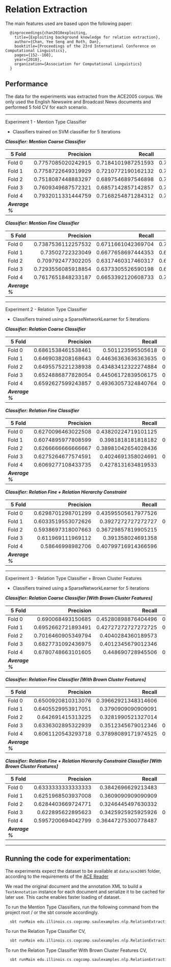 # Relation Extraction

The main features used are based upon the following paper:

```
  @inproceedings{chan2010exploiting,
    title={Exploiting background knowledge for relation extraction},
    author={Chan, Yee Seng and Roth, Dan},
    booktitle={Proceedings of the 23rd International Conference on Computational Linguistics},
    pages={152--160},
    year={2010},
    organization={Association for Computational Linguistics}
  }
```

## Performance

The data for the experiments was extracted from the ACE2005 corpus. We only used the
English Newswire and Broadcast News documents and performed 5 fold CV for each scenario.

--------------------------------------------------------------------------------
Experiment 1 - Mention Type Classifier 

- Classifiers trained on SVM classifier for 5 iterations

***Classifier: Mention Coarse Classifier***

5 Fold | Precision | Recall | F1
--- | ---: | ---: | ---:
Fold 0 | 0.7757085020242915 | 0.7184101987251593 | 0.7459606774381935
Fold 1 | 0.7758722649319929 | 0.7210772190162132 | 0.7474718701039736
Fold 2 | 0.7518087448883297 | 0.6897546897546898 | 0.7194461167971102
Fold 3 | 0.7609349687572321 | 0.6857142857142857 | 0.7213690215006581
Fold 4 | 0.7932011331444759 | 0.7168254871284312 | 0.7530818079940231
***Average %*** | 

***Classifier: Mention Fine Classifier***

5 Fold | Precision | Recall | F1
--- | ---: | ---: | ---:
Fold 0 | 0.7387536112257532 | 0.6711661042369704 | 0.7033398821218075
Fold 1 | 0.73502722323049   | 0.6677658697444353 | 0.6997840172786177
Fold 2 | 0.709792477302205  | 0.6317460317460317 | 0.6684990074820583
Fold 3 | 0.7293556085918854 | 0.6373305526590198 | 0.6802448525319978
Fold 4 | 0.7617651848233187 | 0.6653392120608733 | 0.7102945642271485
***Average %*** | 

--------------------------------------------------------------------------------
Experiment 2 - Relation Type Classifier

- Classifiers trained using a SparseNetworkLearner for 5 iterations

***Classifier: Relation Coarse Classifier***

5 Fold | Precision | Recall | F1
--- | ---: | ---: | ---:
Fold 0 | 0.6861538461538461 | 0.501123595505618   | 0.5792207792207793
Fold 1 | 0.6469038208168643 | 0.44636363636363635 | 0.5282409897794513
Fold 2 | 0.6495575221238938 | 0.43483412322274884 | 0.5209368346344926
Fold 3 | 0.6524886877828054 | 0.44506172839506175 | 0.5291743119266055
Fold 4 | 0.6592627599243857 | 0.49363057324840764 | 0.5645487656819101
***Average %*** | 

***Classifier: Relation Fine Classifier***

5 Fold | Precision | Recall | F1
--- | ---: | ---: | ---:
Fold 0 | 0.6270096463022508 | 0.43820224719101125 | 0.5158730158730159
Fold 1 | 0.6074895977808599 | 0.3981818181818182  | 0.48105436573311366
Fold 2 | 0.6266666666666667 | 0.38981042654028436 | 0.4806428049671293
Fold 3 | 0.6275264677574591 | 0.4024691358024691  | 0.49040992854456567
Fold 4 | 0.6069277108433735 | 0.4278131634819533  | 0.50186799501868
***Average %*** | 

***Classifier: Relation Fine + Relation Hierarchy Constraint***

5 Fold | Precision | Recall | F1
--- | ---: | ---: | ---:
Fold 0 | 0.6298701298701299 | 0.43595505617977526 | 0.5152722443559097
Fold 1 | 0.6033519553072626 | 0.3927272727272727  | 0.47577092511013214
Fold 2 | 0.5938697318007663 | 0.36729857819905215 | 0.4538799414348463
Fold 3 | 0.611969111969112  | 0.391358024691358   | 0.4774096385542169
Fold 4 | 0.58646998982706   | 0.40799716914366596 | 0.4812186978297162
***Average %*** | 

--------------------------------------------------------------------------------
Experiment 3 - Relation Type Classifier + Brown Cluster Features

- Classifiers trained using a SparseNetworkLearner for 5 iterations

***Classifier: Relation Coarse Classifier [With Brown Cluster Features]***

5 Fold | Precision | Recall | F1
--- | ---: | ---: | ---:
Fold 0 | 0.690068493150685  | 0.45280898876404496 | 0.5468113975576663
Fold 1 | 0.6952662721893491 | 0.42727272727272725 | 0.5292792792792793
Fold 2 | 0.7016460905349794 | 0.4040284360189573  | 0.512781954887218
Fold 3 | 0.6827731092436975 | 0.4012345679012346  | 0.505443234836703
Fold 4 | 0.6780748663101605 | 0.448690728945506   | 0.5400340715502556
***Average %*** | 

***Classifier: Relation Fine Classifier [With Brown Cluster Features]***

5 Fold | Precision | Recall | F1
--- | ---: | ---: | ---:
Fold 0 | 0.6500920810313076 | 0.39662921348314606 | 0.4926727145847872
Fold 1 | 0.6405529953917051 | 0.3790909090909091  | 0.4762992575671045
Fold 2 | 0.642691415313225  | 0.3281990521327014  | 0.4345098039215686
Fold 3 | 0.6336302895322939 | 0.3512345679012346  | 0.45194598888006354
Fold 4 | 0.6061120543293718 | 0.37898089171974525 | 0.46636185499673416
***Average %*** | 

***Classifier: Relation Fine + Relation Hierarchy Constraint Classifier [With Brown Cluster Features]***

5 Fold | Precision | Recall | F1
--- | ---: | ---: | ---:
Fold 0 | 0.6333333333333333 | 0.3842696629213483  | 0.4783216783216783
Fold 1 | 0.6251968503937008 | 0.3609090909090909  | 0.4576368876080691
Fold 2 | 0.6284403669724771 | 0.3246445497630332  | 0.4281250000000001
Fold 3 | 0.622895622895623  | 0.3425925925925926  | 0.44205495818399043
Fold 4 | 0.5957200694042799 | 0.36447275300778487 | 0.4522502744237102
***Average %*** | 

--------------------------------------------------------------------------------

## Running the code for experimentation:

The experiments expect the dataset to be available at `data/ace2005` folder, according to the requirements of the [ACE Reader](https://github.com/IllinoisCogComp/illinois-cogcomp-nlp/blob/master/corpusreaders/doc/ACEReader.md)

We read the original document and the annotation XML to build a `TextAnnotation` instance
for each document and serialize it to be cached for later use. This cache enables faster loading of dataset.

To run the Mention Type Classifiers, run the following command from the project root /
or the sbt console accordingly.

```scala
  sbt runMain edu.illinois.cs.cogcomp.saulexamples.nlp.RelationExtraction.RelationExtractionApp MentionCV
```

To run the Relation Type Classifier CV,

```scala
  sbt runMain edu.illinois.cs.cogcomp.saulexamples.nlp.RelationExtraction.RelationExtractionApp RelationCV
```

To run the Relation Type Classifier With Brown Cluster Features CV,

```scala
  sbt runMain edu.illinois.cs.cogcomp.saulexamples.nlp.RelationExtraction.RelationExtractionApp RelationCVWithBrownClusterFeatures
```
